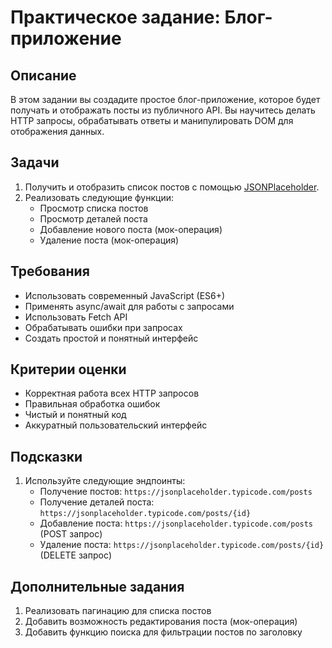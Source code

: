 # Практическое задание: Блог-приложение

## Описание
В этом задании вы создадите простое блог-приложение, которое будет получать и отображать посты из публичного API. Вы научитесь делать HTTP запросы, обрабатывать ответы и манипулировать DOM для отображения данных.

## Задачи

1. Получить и отобразить список постов с помощью [JSONPlaceholder](https://jsonplaceholder.typicode.com/).
2. Реализовать следующие функции:
   - Просмотр списка постов
   - Просмотр деталей поста
   - Добавление нового поста (мок-операция)
   - Удаление поста (мок-операция)

## Требования

- Использовать современный JavaScript (ES6+)
- Применять async/await для работы с запросами
- Использовать Fetch API
- Обрабатывать ошибки при запросах
- Создать простой и понятный интерфейс

## Критерии оценки

- Корректная работа всех HTTP запросов
- Правильная обработка ошибок
- Чистый и понятный код
- Аккуратный пользовательский интерфейс

## Подсказки

1. Используйте следующие эндпоинты:
   - Получение постов: `https://jsonplaceholder.typicode.com/posts`
   - Получение деталей поста: `https://jsonplaceholder.typicode.com/posts/{id}`
   - Добавление поста: `https://jsonplaceholder.typicode.com/posts` (POST запрос)
   - Удаление поста: `https://jsonplaceholder.typicode.com/posts/{id}` (DELETE запрос)

## Дополнительные задания

1. Реализовать пагинацию для списка постов
2. Добавить возможность редактирования поста (мок-операция)
3. Добавить функцию поиска для фильтрации постов по заголовку